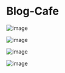 # Blog-Cafe


![image](https://github.com/user-attachments/assets/498d310d-9480-43ad-9a5f-53b1fa08154e)

![image](https://github.com/user-attachments/assets/d01cc861-aff5-457c-9e14-c66050772e02)

![image](https://github.com/user-attachments/assets/d5632367-c8dd-4e25-8aee-fbb803ca4f55)

![image](https://github.com/user-attachments/assets/55bc9fa2-544d-4b31-a08a-28a626c149c1)

